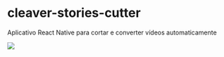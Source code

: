 # cleaver-stories-cutter

Aplicativo React Native para cortar e converter vídeos automaticamente

<image src="https://github.com/Gustavo-Kuze/cleaver-stories-cutter/blob/master/cleaver/imgs/cleaver_progress.png" />
